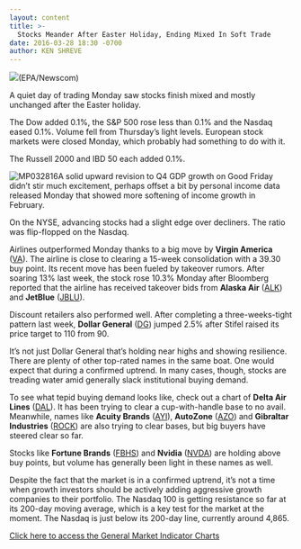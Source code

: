 ```yaml
---
layout: content
title: >-
  Stocks Meander After Easter Holiday, Ending Mixed In Soft Trade
date: 2016-03-28 18:30 -0700
author: KEN SHREVE
---
```






![](https://www.investors.com/wp-content/uploads/2016/03/BIGPIC_NYSE_032816_Newscom.jpg)(EPA/Newscom) 









A quiet day of trading Monday saw stocks finish mixed and mostly unchanged after the Easter holiday.


The Dow added 0.1%, the S&P 500 rose less than 0.1% and the Nasdaq eased 0.1%. Volume fell from Thursday’s light levels. European stock markets were closed Monday, which probably had something to do with it.


The Russell 2000 and IBD 50 each added 0.1%.


![MP032816](https://www.investors.com/wp-content/uploads/2016/03/MP032816-184x300.jpg)A solid upward revision to Q4 GDP growth on Good Friday didn’t stir much excitement, perhaps offset a bit by personal income data released Monday that showed more softening of income growth in February.


On the NYSE, advancing stocks had a slight edge over decliners. The ratio was flip-flopped on the Nasdaq.


Airlines outperformed Monday thanks to a big move by **Virgin America** ([VA](https://research.investors.com/quote.aspx?symbol=VA)). The airline is close to clearing a 15-week consolidation with a 39.30 buy point. Its recent move has been fueled by takeover rumors. After soaring 13% last week, the stock rose 10.3% Monday after Bloomberg reported that the airline has received takeover bids from **Alaska Air** ([ALK](https://research.investors.com/quote.aspx?symbol=ALK)) and **JetBlue** ([JBLU](https://research.investors.com/quote.aspx?symbol=JBLU)).


Discount retailers also performed well. After completing a three-weeks-tight pattern last week, **Dollar General** ([DG](https://research.investors.com/quote.aspx?symbol=DG)) jumped 2.5% after Stifel raised its price target to 110 from 90.


It’s not just Dollar General that’s holding near highs and showing resilience. There are plenty of other top-rated names in the same boat. One would expect that during a confirmed uptrend. In many cases, though, stocks are treading water amid generally slack institutional buying demand.


To see what tepid buying demand looks like, check out a chart of **Delta Air Lines** ([DAL](https://research.investors.com/quote.aspx?symbol=DAL)). It has been trying to clear a cup-with-handle base to no avail. Meanwhile, names like **Acuity Brands** ([AYI](https://research.investors.com/quote.aspx?symbol=AYI)), **AutoZone** ([AZO](https://research.investors.com/quote.aspx?symbol=AZO)) and **Gibraltar Industries** ([ROCK](https://research.investors.com/quote.aspx?symbol=ROCK)) are also trying to clear bases, but big buyers have steered clear so far.


Stocks like **Fortune Brands** ([FBHS](https://research.investors.com/quote.aspx?symbol=FBHS)) and **Nvidia** ([NVDA](https://research.investors.com/quote.aspx?symbol=NVDA)) are holding above buy points, but volume has generally been light in these names as well.


Despite the fact that the market is in a confirmed uptrend, it’s not a time when growth investors should be actively adding aggressive growth companies to their portfolio. The Nasdaq 100 is getting resistance so far at its 200-day moving average, which is a key test for the market at the moment. The Nasdaq is just below its 200-day line, currently around 4,865.


[Click here to access the General Market Indicator Charts](https://www.investors.com/wp-content/uploads/2016/03/GMI_032916.pdf)





